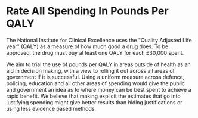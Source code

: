 Rate All Spending In Pounds Per QALY
====================================

The National Institute for Clinical Excellence uses the "Quality 
Adjusted Life year" (QALY) as a measure of how much good a drug does. 
To be approved, the drug must buy at least one QALY for each £30,000 
spent.

We aim to trial the use of pounds per QALY in areas outside of health as 
an aid in decision making, with a view to rolling it out across all 
areas of government if it is successful. Using a uniform measure across 
defence, policing, education and all other areas of spending would give 
the public and government an idea as to where money can be best spent to 
achieve a rapid benefit. We believe that making explicit the estimates 
that go into justifying spending might give better results than hiding 
justifications or using less evidence based methods.
